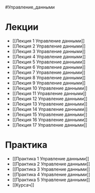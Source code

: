 #Управление_данными 
# Лекции
- [[Лекция 1 Управление данными]]
- [[Лекция 2 Управление данными]]
- [[Лекция 3 Управление данными]]
- [[Лекция 4 Управление данными]]
- [[Лекция 5 Управление данными]]
- [[Лекция 6 Управление данными]]
- [[Лекция 7 Управление данными]]
- [[Лекция 8 Управление данными]]
- [[Лекция 9 Управление данными]]
- [[Лекция 10 Управление данными]]
- [[Лекция 11 Управление данными]]
- [[Лекция 12 Управление данными]]
- [[Лекция 13 Управление данными]]
- [[Лекция 14 Управление данными]]
- [[Лекция 15 Управление данными]]
- [[Лекция 16 Управление данными]]
- [[Лекция 17 Управление данными]]
# Практика
- [[Практика 1 Управление данными]]
- [[Практика 2 Управление данными]]
- [[Практика 3 Управление данными]]
- [[Практика 4 Управление данными]]
- [[Практика 5 Управление данными]]
- [[Курсач]]